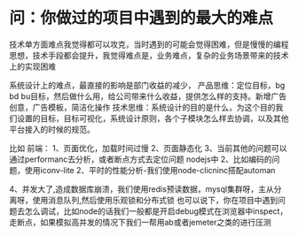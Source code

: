 # 问：你做过的项目中遇到的最大的难点

技术单方面难点我觉得都可以攻克，当时遇到的可能会觉得困难，但是慢慢的编程思想，技术手段都会提升，我觉得难点是，业务难点，复杂的业务场景带来的技术上的实现困难

系统设计上的难点，最直接的影响是部门收益的减少，
产品思维：定位目标，bg bd bu目标，然后做什么用，给公司带来什么收益，提供怎么样的支持。新增广告创意，广告模板，简洁化操作
技术思维：系统设计的目的是什么，为这个目的我们设置的目标，目标可视化，系统设计原则，各个子模块怎么样去协调，以及其他平台接入的时候的规范。

比如
前端：
 1、页面优化，加载时间过慢
 2、页面静态化
 3、当前其他的问题可以通过performanc去分析，或者断点方式去定位问题
nodejs中
 2、比如编码的问题，使用iconv-lite
 2、平时的性能分析-我们使用node-clicninc搭配automan

 4、并发大了,造成数据库崩溃，我们使用redis预读数据，mysql集群呀，主从分离呀，使用消息队列,然后使用乐观锁和分布式锁
 也可以说下，你在项目中遇到问题去怎么调试，比如node的话我们一般都是开启debug模式在浏览器中inspect，走断点，如果模拟高并发的情况下我们一帮用ab或者jemeter之类的进行压测
